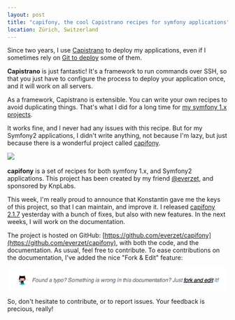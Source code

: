 ```yaml
---
layout: post
title: "capifony, the cool Capistrano recipes for symfony applications"
location: Zürich, Switzerland
---
```


Since two years, I use [Capistrano](https://github.com/capistrano/capistrano)
to deploy my applications, even if I sometimes rely on [Git to
deploy](/2012/02/25/deploying-with-git/) some of them.

**Capistrano** is just fantastic! It's a framework to run commands over SSH, so that
you just have to configure the process to deploy your application once, and it
will work on all servers.

As a framework, Capistrano is extensible. You can write your own recipes to
avoid duplicating things. That's what I did for a long time for [my symfony 1.x
projects](http://www.willdurand.fr/deploiement-automatise-avec-capistrano-et-git-pour-symfony-et-diem/).

It works fine, and I never had any issues with this recipe. But for my Symfony2
applications, I didn't write anything, not because I'm lazy, but just because
there is a wonderful project called [capifony](http://capifony.org/).

![](http://capifony.org/images/logo.png)

**capifony** is a set of recipes for both symfony 1.x, and Symfony2
applications. This project has been created by my friend
[@everzet](https://twitter.com/everzet), and sponsored by KnpLabs.

This week, I'm really proud to announce that Konstantin gave me the keys of this
project, so that I can maintain, and improve it. I released [capifony
2.1.7](https://rubygems.org/gems/capifony) yesterday with a bunch of fixes, but
also with new features. In the next weeks, I will work on the documentation.

The project is hosted on GitHub:
[https://github.com/everzet/capifony](https://github.com/everzet/capifony), with
both the code, and the documentation. As usual, feel free to contribute. To ease
contributions on the documentation, I've added the nice "Fork & Edit" feature:

![](/images/fork_and_edit_capifony.png)

So, don't hesitate to contribute, or to report issues. Your feedback is
precious, really!
